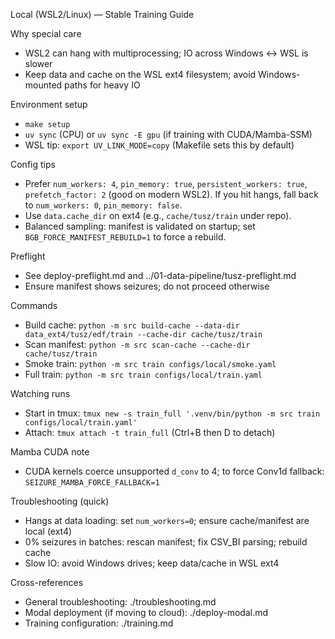 Local (WSL2/Linux) — Stable Training Guide

Why special care
- WSL2 can hang with multiprocessing; IO across Windows <-> WSL is slower
- Keep data and cache on the WSL ext4 filesystem; avoid Windows-mounted paths for heavy IO

Environment setup
- `make setup`
- `uv sync` (CPU) or `uv sync -E gpu` (if training with CUDA/Mamba-SSM)
- WSL tip: `export UV_LINK_MODE=copy` (Makefile sets this by default)

Config tips
- Prefer `num_workers: 4`, `pin_memory: true`, `persistent_workers: true`, `prefetch_factor: 2` (good on modern WSL2). If you hit hangs, fall back to `num_workers: 0`, `pin_memory: false`.
- Use `data.cache_dir` on ext4 (e.g., `cache/tusz/train` under repo).
- Balanced sampling: manifest is validated on startup; set `BGB_FORCE_MANIFEST_REBUILD=1` to force a rebuild.

Preflight
- See deploy-preflight.md and ../01-data-pipeline/tusz-preflight.md
- Ensure manifest shows seizures; do not proceed otherwise

Commands
- Build cache: `python -m src build-cache --data-dir data_ext4/tusz/edf/train --cache-dir cache/tusz/train`
- Scan manifest: `python -m src scan-cache --cache-dir cache/tusz/train`
- Smoke train: `python -m src train configs/local/smoke.yaml`
- Full train: `python -m src train configs/local/train.yaml`

Watching runs
- Start in tmux: `tmux new -s train_full '.venv/bin/python -m src train configs/local/train.yaml'`
- Attach: `tmux attach -t train_full` (Ctrl+B then D to detach)

Mamba CUDA note
- CUDA kernels coerce unsupported `d_conv` to 4; to force Conv1d fallback: `SEIZURE_MAMBA_FORCE_FALLBACK=1`

Troubleshooting (quick)
- Hangs at data loading: set `num_workers=0`; ensure cache/manifest are local (ext4)
- 0% seizures in batches: rescan manifest; fix CSV_BI parsing; rebuild cache
- Slow IO: avoid Windows drives; keep data/cache in WSL ext4

Cross-references
- General troubleshooting: ./troubleshooting.md
- Modal deployment (if moving to cloud): ./deploy-modal.md
- Training configuration: ./training.md
